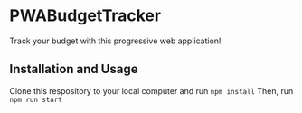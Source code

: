 # PWABudgetTracker

Track your budget with this progressive web application!

## Installation and Usage

Clone this respository to your local computer and run `npm install` Then, run `npm run start`

